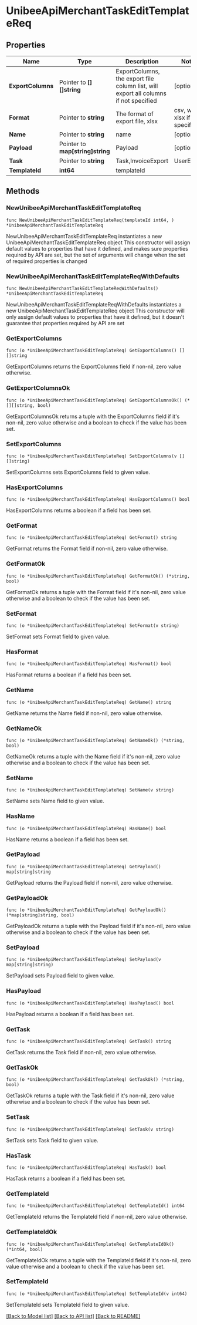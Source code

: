 # UnibeeApiMerchantTaskEditTemplateReq

## Properties

Name | Type | Description | Notes
------------ | ------------- | ------------- | -------------
**ExportColumns** | Pointer to **[][]string** | ExportColumns, the export file column list, will export all columns if not specified | [optional] 
**Format** | Pointer to **string** | The format of export file, xlsx|csv, will be xlsx if not specified | [optional] 
**Name** | Pointer to **string** | name | [optional] 
**Payload** | Pointer to **map[string]string** | Payload | [optional] 
**Task** | Pointer to **string** | Task,InvoiceExport|UserExport|SubscriptionExport|TransactionExport|DiscountExport|UserDiscountExport | [optional] 
**TemplateId** | **int64** | templateId | 

## Methods

### NewUnibeeApiMerchantTaskEditTemplateReq

`func NewUnibeeApiMerchantTaskEditTemplateReq(templateId int64, ) *UnibeeApiMerchantTaskEditTemplateReq`

NewUnibeeApiMerchantTaskEditTemplateReq instantiates a new UnibeeApiMerchantTaskEditTemplateReq object
This constructor will assign default values to properties that have it defined,
and makes sure properties required by API are set, but the set of arguments
will change when the set of required properties is changed

### NewUnibeeApiMerchantTaskEditTemplateReqWithDefaults

`func NewUnibeeApiMerchantTaskEditTemplateReqWithDefaults() *UnibeeApiMerchantTaskEditTemplateReq`

NewUnibeeApiMerchantTaskEditTemplateReqWithDefaults instantiates a new UnibeeApiMerchantTaskEditTemplateReq object
This constructor will only assign default values to properties that have it defined,
but it doesn't guarantee that properties required by API are set

### GetExportColumns

`func (o *UnibeeApiMerchantTaskEditTemplateReq) GetExportColumns() [][]string`

GetExportColumns returns the ExportColumns field if non-nil, zero value otherwise.

### GetExportColumnsOk

`func (o *UnibeeApiMerchantTaskEditTemplateReq) GetExportColumnsOk() (*[][]string, bool)`

GetExportColumnsOk returns a tuple with the ExportColumns field if it's non-nil, zero value otherwise
and a boolean to check if the value has been set.

### SetExportColumns

`func (o *UnibeeApiMerchantTaskEditTemplateReq) SetExportColumns(v [][]string)`

SetExportColumns sets ExportColumns field to given value.

### HasExportColumns

`func (o *UnibeeApiMerchantTaskEditTemplateReq) HasExportColumns() bool`

HasExportColumns returns a boolean if a field has been set.

### GetFormat

`func (o *UnibeeApiMerchantTaskEditTemplateReq) GetFormat() string`

GetFormat returns the Format field if non-nil, zero value otherwise.

### GetFormatOk

`func (o *UnibeeApiMerchantTaskEditTemplateReq) GetFormatOk() (*string, bool)`

GetFormatOk returns a tuple with the Format field if it's non-nil, zero value otherwise
and a boolean to check if the value has been set.

### SetFormat

`func (o *UnibeeApiMerchantTaskEditTemplateReq) SetFormat(v string)`

SetFormat sets Format field to given value.

### HasFormat

`func (o *UnibeeApiMerchantTaskEditTemplateReq) HasFormat() bool`

HasFormat returns a boolean if a field has been set.

### GetName

`func (o *UnibeeApiMerchantTaskEditTemplateReq) GetName() string`

GetName returns the Name field if non-nil, zero value otherwise.

### GetNameOk

`func (o *UnibeeApiMerchantTaskEditTemplateReq) GetNameOk() (*string, bool)`

GetNameOk returns a tuple with the Name field if it's non-nil, zero value otherwise
and a boolean to check if the value has been set.

### SetName

`func (o *UnibeeApiMerchantTaskEditTemplateReq) SetName(v string)`

SetName sets Name field to given value.

### HasName

`func (o *UnibeeApiMerchantTaskEditTemplateReq) HasName() bool`

HasName returns a boolean if a field has been set.

### GetPayload

`func (o *UnibeeApiMerchantTaskEditTemplateReq) GetPayload() map[string]string`

GetPayload returns the Payload field if non-nil, zero value otherwise.

### GetPayloadOk

`func (o *UnibeeApiMerchantTaskEditTemplateReq) GetPayloadOk() (*map[string]string, bool)`

GetPayloadOk returns a tuple with the Payload field if it's non-nil, zero value otherwise
and a boolean to check if the value has been set.

### SetPayload

`func (o *UnibeeApiMerchantTaskEditTemplateReq) SetPayload(v map[string]string)`

SetPayload sets Payload field to given value.

### HasPayload

`func (o *UnibeeApiMerchantTaskEditTemplateReq) HasPayload() bool`

HasPayload returns a boolean if a field has been set.

### GetTask

`func (o *UnibeeApiMerchantTaskEditTemplateReq) GetTask() string`

GetTask returns the Task field if non-nil, zero value otherwise.

### GetTaskOk

`func (o *UnibeeApiMerchantTaskEditTemplateReq) GetTaskOk() (*string, bool)`

GetTaskOk returns a tuple with the Task field if it's non-nil, zero value otherwise
and a boolean to check if the value has been set.

### SetTask

`func (o *UnibeeApiMerchantTaskEditTemplateReq) SetTask(v string)`

SetTask sets Task field to given value.

### HasTask

`func (o *UnibeeApiMerchantTaskEditTemplateReq) HasTask() bool`

HasTask returns a boolean if a field has been set.

### GetTemplateId

`func (o *UnibeeApiMerchantTaskEditTemplateReq) GetTemplateId() int64`

GetTemplateId returns the TemplateId field if non-nil, zero value otherwise.

### GetTemplateIdOk

`func (o *UnibeeApiMerchantTaskEditTemplateReq) GetTemplateIdOk() (*int64, bool)`

GetTemplateIdOk returns a tuple with the TemplateId field if it's non-nil, zero value otherwise
and a boolean to check if the value has been set.

### SetTemplateId

`func (o *UnibeeApiMerchantTaskEditTemplateReq) SetTemplateId(v int64)`

SetTemplateId sets TemplateId field to given value.



[[Back to Model list]](../README.md#documentation-for-models) [[Back to API list]](../README.md#documentation-for-api-endpoints) [[Back to README]](../README.md)


